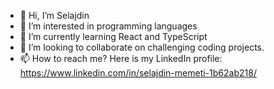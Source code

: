- 👋 Hi, I’m Selajdin
- 👀 I’m interested in programming languages
- 🌱 I’m currently learning React and TypeScript
- 💞️ I’m looking to collaborate on challenging coding projects.
- 📫 How to reach me?  Here is my LinkedIn profile: https://www.linkedin.com/in/selajdin-memeti-1b62ab218/

<!---
selajdin89/selajdin89 is a ✨ special ✨ repository because its `README.md` (this file) appears on your GitHub profile.
You can click the Preview link to take a look at your changes.
--->
